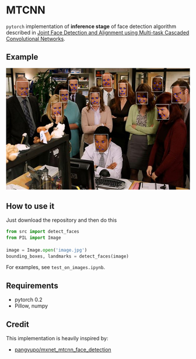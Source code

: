 # MTCNN

`pytorch` implementation of **inference stage** of face detection algorithm described in [Joint Face Detection and Alignment using Multi-task Cascaded Convolutional Networks](https://arxiv.org/abs/1604.02878).

## Example
![example of a face detection](images/example.png)

## How to use it
Just download the repository and then do this
```python
from src import detect_faces
from PIL import Image

image = Image.open('image.jpg')
bounding_boxes, landmarks = detect_faces(image)
```
For examples, see `test_on_images.ipynb`.

## Requirements
* pytorch 0.2
* Pillow, numpy

## Credit
This implementation is heavily inspired by:
* [pangyupo/mxnet_mtcnn_face_detection](https://github.com/pangyupo/mxnet_mtcnn_face_detection)  
